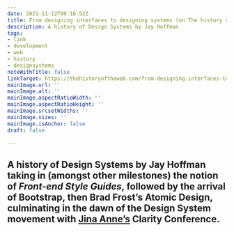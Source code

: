 ```yaml
---
date: 2021-11-12T00:16:52Z
title: From designing interfaces to designing systems (on The history of the web)
description: A history of Design Systems by Jay Hoffman
tags:
- link
- development
- web
- history
- designsystems
noteWithTitle: false
linkTarget: https://thehistoryoftheweb.com/from-designing-interfaces-to-designing-systems/
mainImage.url: ''
mainImage.alt: ''
mainImage.aspectRatioWidth: ''
mainImage.aspectRatioHeight: ''
mainImage.srcsetWidths: ''
mainImage.sizes: ''
mainImage.isAnchor: false
draft: false

---
```

A history of Design Systems by Jay Hoffman taking in (amongst other milestones) the notion of _Front-end Style Guides_, followed by the arrival of Bootstrap, then Brad Frost’s Atomic Design, culminating in the dawn of the Design System movement with [Jina Anne’s](https://jina.design/) Clarity Conference.
---